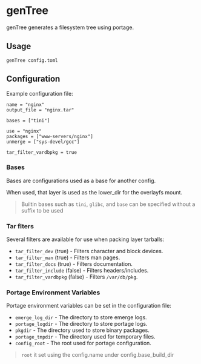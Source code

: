 # genTree

genTree generates a filesystem tree using portage.

## Usage

`genTree config.toml`

## Configuration


Example configuration file:

```
name = "nginx"
output_file = "nginx.tar"

bases = ["tini"]

use = "nginx"
packages = ["www-servers/nginx"]
unmerge = ["sys-devel/gcc"]

tar_filter_vardbpkg = true
```

### Bases

Bases are configurations used as a base for another config.

When used, that layer is used as the lower_dir for the overlayfs mount.

> Builtin bases such as `tini`, `glibc`, and `base` can be specified without a suffix to be used

### Tar flters

Several filters are available for use when packing layer tarballs:

* `tar_filter_dev` (true) - Filters character and block devices.
* `tar_filter_man` (true) - Filters man pages.
* `tar_filter_docs` (true) - Filters documentation.
* `tar_filter_include` (false) - Filters headers/includes.
* `tar_filter_vardbpkg` (false) - Filters `/var/db/pkg`.

### Portage Environment Variables

Portage environment variables can be set in the configuration file:

* `emerge_log_dir` - The directory to store emerge logs.
* `portage_logdir` - The directory to store portage logs.
* `pkgdir` - The directory used to store binary packages.
* `portage_tmpdir` - The directory used for temporary files.
* `config_root` - The root used for portage configuration.

> `root` it set using the config.name under config.base_build_dir

